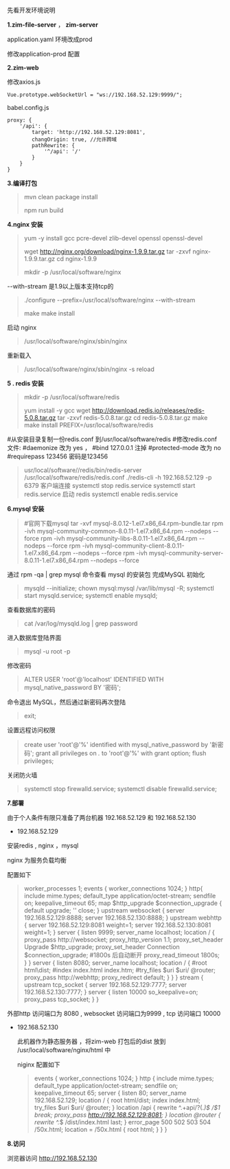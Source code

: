 先看开发环境说明

**1.zim-file-server**  ， **zim-server**

application.yaml 环境改成prod

修改application-prod 配置

**2.zim-web** 

修改axios.js 

```
Vue.prototype.webSocketUrl = "ws://192.168.52.129:9999/";
```

babel.config.js  

```
proxy: {
    '/api': {
        target: 'http://192.168.52.129:8081',
        changOrigin: true, //允许跨域
        pathRewrite: {
            '^/api': '/'
        }
    }
}
```

**3.编译打包**

> mvn clean package install
>
> npm run build

**4.nginx 安装**

> yum -y install gcc pcre-devel zlib-devel openssl openssl-devel
>
> wget http://nginx.org/download/nginx-1.9.9.tar.gz 
> tar -zxvf nginx-1.9.9.tar.gz
> cd nginx-1.9.9
>
> mkdir -p /usr/local/software/nginx

--with-stream 是1.9以上版本支持tcp的

> ./configure --prefix=/usr/local/software/nginx  --with-stream
>
> make
> make install

启动 nginx

> /usr/local/software/nginx/sbin/nginx

重新载入

> /usr/local/software/nginx/sbin/nginx -s reload

**5 . redis 安装**

> mkdir  -p /usr/local/software/redis
>
> yum install -y gcc 
> wget http://download.redis.io/releases/redis-5.0.8.tar.gz
> tar -zxvf redis-5.0.8.tar.gz
> cd redis-5.0.8.tar.gz
> make
> make install PREFIX=/usr/local/software/redis

#从安装目录复制一份redis.conf 到/usr/local/software/redis
#修改redis.conf 文件:
#daemonize 改为 yes ，
#bind 127.0.0.1 注掉
#protected-mode 改为 no
#requirepass 123456 密码是123456

> usr/local/software//redis/bin/redis-server /usr/local/software/redis/redis.conf
> ./redis-cli -h 192.168.52.129 -p 6379 客户端连接
> systemctl stop redis.service 
> systemctl start redis.service 启动 redis
> systemctl enable redis.service

**6.mysql 安装**

> #官网下载mysql 
> tar -xvf mysql-8.0.12-1.el7.x86_64.rpm-bundle.tar
> rpm -ivh mysql-community-common-8.0.11-1.el7.x86_64.rpm --nodeps --force
> rpm -ivh mysql-community-libs-8.0.11-1.el7.x86_64.rpm --nodeps --force
> rpm -ivh mysql-community-client-8.0.11-1.el7.x86_64.rpm --nodeps --force
> rpm -ivh mysql-community-server-8.0.11-1.el7.x86_64.rpm --nodeps --force

通过 rpm -qa | grep mysql 命令查看 mysql 的安装包
完成MySQL 初始化

> mysqld --initialize;
> chown mysql:mysql /var/lib/mysql -R;
> systemctl start mysqld.service;
> systemctl  enable mysqld;

查看数据库的密码

>  cat /var/log/mysqld.log | grep password

进入数据库登陆界面

> mysql -u root -p 

修改密码

> ALTER USER 'root'@'localhost' IDENTIFIED WITH mysql_native_password BY '密码'; 

命令退出 MySQL，然后通过新密码再次登陆

> exit; 

设置远程访问权限

> create user 'root'@'%' identified with mysql_native_password by '新密码';
> grant all privileges on *.* to 'root'@'%' with grant option;
> flush privileges;

关闭防火墙

> systemctl stop firewalld.service;
> systemctl disable firewalld.service;

**7.部署**

由于个人条件有限只准备了两台机器 192.168.52.129 和 192.168.52.130

- 192.168.52.129

安装redis , nginx ，mysql

nginx 为服务负载均衡

配置如下

> worker_processes  1;
> events {
>     worker_connections  1024;
> }
> http{
> 	include       mime.types;
>     default_type  application/octet-stream;
>     sendfile        on;
>     keepalive_timeout  65;
>     map $http_upgrade $connection_upgrade {
>         default upgrade;
>         '' close;
>     }
>     upstream websocket {
>         server 192.168.52.129:8888;
>         server 192.168.52.130:8888;
>     }
>     upstream webhttp {
>         server 192.168.52.129:8081 weight=1;
>         server 192.168.52.130:8081 weight=1;
>     }
>     server {
>         listen 9999;
>         server_name  localhost;
>         location / {
>             proxy_pass http://websocket;
>             proxy_http_version 1.1;
>             proxy_set_header Upgrade $http_upgrade;
>             proxy_set_header Connection $connection_upgrade;
> 			#1800s 后自动断开
> 			proxy_read_timeout 1800s; 
>         }
>     }
> 	server {
>         listen       8080;
>         server_name  localhost;
>         location / {
> 			#root   html\dist;
> 			#index  index.html index.htm;
> 			#try_files $uri $uri/ @router;
> 			proxy_pass http://webhttp;
> 			proxy_redirect default;
> 		}
> 	}
> }
> stream {
>     upstream tcp_socket {
> 		server 192.168.52.129:7777;
> 		server 192.168.52.130:7777;
>     }
>     server {
>         listen 10000 so_keepalive=on;
>         proxy_pass tcp_socket;
>     }
> }

外部http 访问端口为 8080 , websocket 访问端口为9999 , tcp 访问端口 10000

- 192.168.52.130 

  此机器作为静态服务器 ，将zim-web 打包后的dist 放到 /usr/local/software/nginx/html 中

  niginx 配置如下

  > events {
  >     worker_connections  1024;
  > }
  > http {
  >     include       mime.types;
  >     default_type  application/octet-stream;
  >     sendfile        on;
  >     keepalive_timeout  65;
  >     server {
  >         listen       80;
  >         server_name  192.168.52.129;
  >         location / {
  >             root   html/dist;
  >             index  index.html;
  >             try_files $uri $uri/ @router;
  > 	}
  > 	location /api {
  >             rewrite ^.+api/?(.*)$ /$1 break;
  >             proxy_pass http://192.168.52.129:8081;
  >     }
  > 	location @router  {
  >             rewrite ^.*$ /dist/index.html last;
  >     }
  >     error_page   500 502 503 504  /50x.html;
  >     location = /50x.html {
  >             root   html;
  >         }
  >     }
  > }

**8.访问**

浏览器访问 http://192.168.52.130